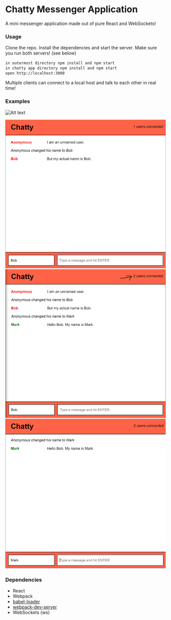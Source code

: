 Chatty Messenger Application
=====================

A mini messenger application made out of pure React and WebSockets!

### Usage

Clone the repo.
Install the dependencies and start the server.
Make sure you run both servers! (see below)

```
in outermost directory npm install and npm start
in chatty app directory npm install and npm start
open http://localhost:3000

```

Multiple clients can connect to a local host and talk to each other in real time!

### Examples

![Alt text](Messenger-Application/stage1.PNG)


![Screenshot](stage1.png)
![Screenshot](stage2.png)
![Screenshot](stage3.png)

### Dependencies

* React
* Webpack
* [babel-loader](https://github.com/babel/babel-loader)
* [webpack-dev-server](https://github.com/webpack/webpack-dev-server)
* WebSockets (ws)
